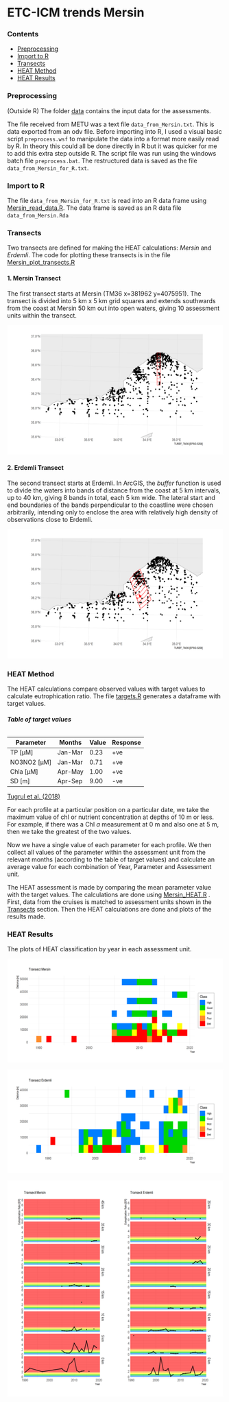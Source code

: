 # ETC-ICM trends Mersin

### Contents

* [Preprocessing ](#preprocessing)
* [Import to R](#import-to-r)
* [Transects](#transects)
* [HEAT Method](#heat-method)
* [HEAT Results](#heat-results)

### Preprocessing
(Outside R)
The folder [data](/data/) contains the input data for the assessments.

The file received from METU was a text file `data_from_Mersin.txt`. This is data exported from an odv file. Before importing into R, I used a visual basic script `preprocess.wsf` to manipulate the data into a format more easily read by R. In theory this could all be done directly in R but it was quicker for me to add this extra step outside R.
The script file was run using the windows batch file `preprocess.bat`. The restructured data is saved as the file  `data_from_Mersin_for_R.txt`.

### Import to R
The file  `data_from_Mersin_for_R.txt` is read into an R data frame using [Mersin_read_data.R](/Mersin_read_data.R). The data frame is saved as an R data file `data_from_Mersin.Rda`

### Transects
Two transects are defined for making the HEAT calculations: *Mersin* and *Erdemli*. The code for plotting these transects is in the file [Mersin_plot_transects.R](/Mersin_plot_transects.R)

#### 1. Mersin Transect 
The first transect starts at Mersin (TM36 x=381962 y=4075951). The transect is divided into 5 km x 5 km grid squares and extends southwards from the coast at Mersin 50 km out into open waters, giving 10 assessment units within the transect.

![Plot of Mersin transect](png/transect_Mersin.png)

#### 2. Erdemli Transect 
The second transect starts at Erdemli. In ArcGIS, the *buffer* function is used to divide the waters into bands of distance from the coast at 5 km intervals, up to 40 km, giving 8 bands in total, each 5 km wide. The lateral start and end boundaries of the bands perpendicular to the coastline were chosen arbitrarily, intending only to enclose the area with relatively high density of observations close to Erdemli.


![Plot of Erdemli transect](png/transect_Erdemli.png)

### HEAT Method 

The HEAT calculations compare observed values with target values to calculate eutrophication ratio. The file [targets.R](/targets.R) generates a dataframe with target values.

###### **Table of target values** 

Parameter | Months | Value | Response
------------ | ------------ | ------------- | -------------
TP [µM] | Jan-Mar | 0.23 | +ve
NO3NO2 [µM] | Jan-Mar | 0.71 | +ve  
Chla [µM] | Apr-May | 1.00 | +ve
SD [m]  | Apr-Sep | 9.00 | -ve

[Tugrul et al. (2018)](https://link.springer.com/article/10.1007%2Fs11356-018-2529-6)

For each profile at a particular position on a particular date, we take the maximum value of chl or nutrient concentration at depths of 10 m or less. For example, if there was a Chl *a* measurement at 0 m and also one at 5 m, then we take the greatest of the two values. 

Now we have a single value of each parameter for each profile. We then collect all values of the parameter within the assessment unit from the relevant months (according to the table of target values) and calculate an average value for each combination of Year, Parameter and Assessment unit.

The HEAT assessment is made by comparing the mean parameter value with the target values. The calculations are done using  [Mersin_HEAT.R](/Mersin_HEAT.R) . First, data from the cruises is matched to assessment units shown in the [Transects](#transects) section. Then the HEAT calculations are done and plots of the results made.
 
### HEAT Results
The plots of HEAT classification by year in each assessment unit.

![HEAT classification results for Mersin transect](png/HEAT_transect_Mersin.png)

![HEAT classification results for Erdemli transect](png/HEAT_transect_Erdemli.png)

![HEAT timeseries results ](png/HEAT_timeseries.png)

